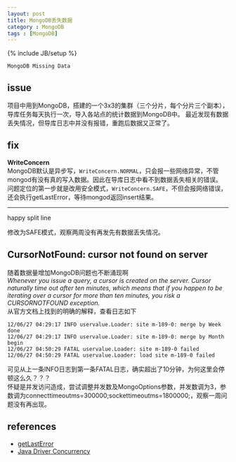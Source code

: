 ```yaml
---
layout: post
title: MongoDB丢失数据
category : MongoDB
tags : [MongoDB]
---
```

{% include JB/setup %}

`MongoDB Missing Data`  


## issue
项目中用到MongoDB，搭建的一个3x3的集群（三个分片，每个分片三个副本），导库任务每天执行一次，导入各站点的统计数据到MongoDB中。
最近发现有数据丢失情况，但导库日志中并没有报错，重跑后数据又正常了。

## fix
**WriteConcern**  
MongoDB默认是异步写，`WriteConcern.NORMAL`，只会报一些网络异常，不管mongod有没有真的写入数据。因此在导库日志中看不到数据丢失相关的错误。
问题定位的第一步就是改用安全模式，`WriteConcern.SAFE`，不但会报网络错误，还会执行getLastError，等待mongod返回insert结果。

---

happy split line  


修改为SAFE模式，观察两周没有再发先有数据丢失情况。

## CursorNotFound: cursor not found on server
随着数据量增加MongoDB问题也不断涌现啊  
*Whenever you issue a query, a cursor is created on the server. Cursor naturally time out after ten minutes, which means that if you happen to be iterating over a cursor for more than ten minutes, you risk a CURSORNOTFOUND exception.*  
从官方文档上找到的明确的解释，查看日志如下

	12/06/27 04:29:17 INFO uservalue.Loader: site m-189-0: merge by Week done
	12/06/27 04:29:17 INFO uservalue.Loader: site m-189-0: merge by Month begin
	12/06/27 04:50:29 FATAL uservalue.Loader: site m-189-0 failed
	12/06/27 04:50:29 FATAL uservalue.Loader: load site m-189-0 failed

可见从上一条INFO日志到第一条FATAL日志，确实超出了10分钟，为何这里会停顿这么久？？？  
怀疑是并发访问造成，尝试调整并发数及MongoOptions参数，并发数调为3，参数调为connecttimeoutms=300000;sockettimeoutms=1800000;，观察一周问题没有再出现。


## references
+ [getLastError](http://www.mongodb.org/display/DOCS/getLastError+Command)
+ [Java Driver Concurrency](http://www.mongodb.org/display/DOCS/Java+Driver+Concurrency)

